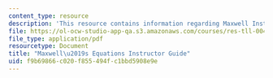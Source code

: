```yaml
---
content_type: resource
description: 'This resource contains information regarding Maxwell Instructor Guide. '
file: https://ol-ocw-studio-app-qa.s3.amazonaws.com/courses/res-tll-004-stem-concept-videos-fall-2013/f9b69866c020f855494fc1bbd5908e9e_MITRES_TLL-004F13_Max_IG.pdf
file_type: application/pdf
resourcetype: Document
title: "Maxwell\u2019s Equations Instructor Guide"
uid: f9b69866-c020-f855-494f-c1bbd5908e9e
---
```

